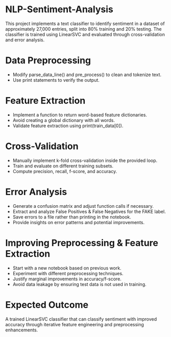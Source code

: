 # NLP-Sentiment-Analysis
This project implements a text classifier to identify sentiment in a dataset of approximately 27,000 entries, split into 80% training and 20% testing. The classifier is trained using LinearSVC and evaluated through cross-validation and error analysis.

# Data Preprocessing
- Modify parse_data_line() and pre_process() to clean and tokenize text.
- Use print statements to verify the output.

# Feature Extraction
- Implement a function to return word-based feature dictionaries.
- Avoid creating a global dictionary with all words.
- Validate feature extraction using print(train_data[0]).
# Cross-Validation
- Manually implement k-fold cross-validation inside the provided loop.
- Train and evaluate on different training subsets.
- Compute precision, recall, f-score, and accuracy.
# Error Analysis
- Generate a confusion matrix and adjust function calls if necessary.
- Extract and analyze False Positives & False Negatives for the FAKE label.
- Save errors to a file rather than printing in the notebook.
- Provide insights on error patterns and potential improvements.

# Improving Preprocessing & Feature Extraction
- Start with a new notebook based on previous work.
- Experiment with different preprocessing techniques.
- Justify marginal improvements in accuracy/f-score.
- Avoid data leakage by ensuring test data is not used in training.

# Expected Outcome
A trained LinearSVC classifier that can classify sentiment with improved accuracy through iterative feature engineering and preprocessing enhancements.
